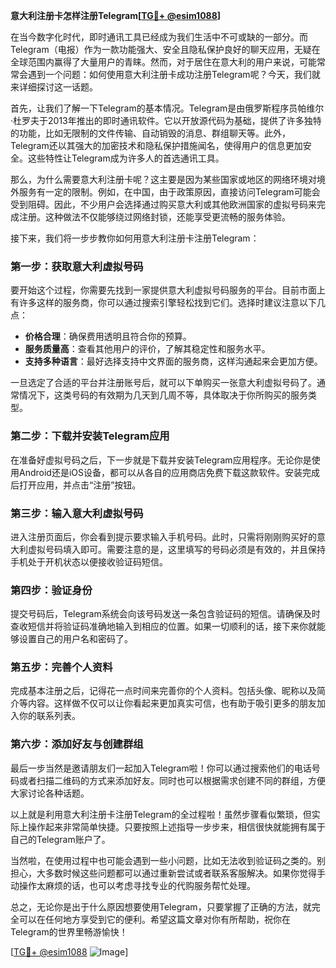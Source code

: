 **意大利注册卡怎样注册Telegram[[TG💪+ @esim1088](https://t.me/s/esim1088)]**

在当今数字化时代，即时通讯工具已经成为我们生活中不可或缺的一部分。而Telegram（电报）作为一款功能强大、安全且隐私保护良好的聊天应用，无疑在全球范围内赢得了大量用户的青睐。然而，对于居住在意大利的用户来说，可能常常会遇到一个问题：如何使用意大利注册卡成功注册Telegram呢？今天，我们就来详细探讨这一话题。

首先，让我们了解一下Telegram的基本情况。Telegram是由俄罗斯程序员帕维尔·杜罗夫于2013年推出的即时通讯软件。它以开放源代码为基础，提供了许多独特的功能，比如无限制的文件传输、自动销毁的消息、群组聊天等。此外，Telegram还以其强大的加密技术和隐私保护措施闻名，使得用户的信息更加安全。这些特性让Telegram成为许多人的首选通讯工具。

那么，为什么需要意大利注册卡呢？这主要是因为某些国家或地区的网络环境对境外服务有一定的限制。例如，在中国，由于政策原因，直接访问Telegram可能会受到阻碍。因此，不少用户会选择通过购买意大利或其他欧洲国家的虚拟号码来完成注册。这种做法不仅能够绕过网络封锁，还能享受更流畅的服务体验。

接下来，我们将一步步教你如何用意大利注册卡注册Telegram：

### 第一步：获取意大利虚拟号码

要开始这个过程，你需要先找到一家提供意大利虚拟号码服务的平台。目前市面上有许多这样的服务商，你可以通过搜索引擎轻松找到它们。选择时建议注意以下几点：
- **价格合理**：确保费用透明且符合你的预算。
- **服务质量高**：查看其他用户的评价，了解其稳定性和服务水平。
- **支持多种语言**：最好选择支持中文界面的服务商，这样沟通起来会更加方便。

一旦选定了合适的平台并注册账号后，就可以下单购买一张意大利虚拟号码了。通常情况下，这类号码的有效期为几天到几周不等，具体取决于你所购买的服务类型。

### 第二步：下载并安装Telegram应用

在准备好虚拟号码之后，下一步就是下载并安装Telegram应用程序。无论你是使用Android还是iOS设备，都可以从各自的应用商店免费下载这款软件。安装完成后打开应用，并点击“注册”按钮。

### 第三步：输入意大利虚拟号码

进入注册页面后，你会看到提示要求输入手机号码。此时，只需将刚刚购买好的意大利虚拟号码填入即可。需要注意的是，这里填写的号码必须是有效的，并且保持手机处于开机状态以便接收验证码短信。

### 第四步：验证身份

提交号码后，Telegram系统会向该号码发送一条包含验证码的短信。请确保及时查收短信并将验证码准确地输入到相应的位置。如果一切顺利的话，接下来你就能够设置自己的用户名和密码了。

### 第五步：完善个人资料

完成基本注册之后，记得花一点时间来完善你的个人资料。包括头像、昵称以及简介等内容。这样做不仅可以让你看起来更加真实可信，也有助于吸引更多的朋友加入你的联系列表。

### 第六步：添加好友与创建群组

最后一步当然是邀请朋友们一起加入Telegram啦！你可以通过搜索他们的电话号码或者扫描二维码的方式来添加好友。同时也可以根据需求创建不同的群组，方便大家讨论各种话题。

以上就是利用意大利注册卡注册Telegram的全过程啦！虽然步骤看似繁琐，但实际上操作起来非常简单快捷。只要按照上述指导一步步来，相信很快就能拥有属于自己的Telegram账户了。

当然啦，在使用过程中也可能会遇到一些小问题，比如无法收到验证码之类的。别担心，大多数时候这些问题都可以通过重新尝试或者联系客服解决。如果你觉得手动操作太麻烦的话，也可以考虑寻找专业的代购服务帮忙处理。

总之，无论你是出于什么原因想要使用Telegram，只要掌握了正确的方法，就完全可以在任何地方享受到它的便利。希望这篇文章对你有所帮助，祝你在Telegram的世界里畅游愉快！

[[TG💪+ @esim1088](https://t.me/s/esim1088) ![Image](https://i.postimg.cc/4NQfJmqS/Snipaste-2025-05-13-00-14-12.png)]